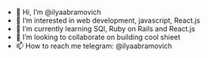 - 👋 Hi, I’m @ilyaabramovich
- 👀 I’m interested in web development, javascript, React.js
- 🌱 I’m currently learning SQl, Ruby on Rails and React.js
- 💞️ I’m looking to collaborate on building cool shieet
- 📫 How to reach me telegram: @ilyaabramovich

<!---
ilyaabramovich/ilyaabramovich is a ✨ special ✨ repository because its `README.md` (this file) appears on your GitHub profile.
You can click the Preview link to take a look at your changes.
--->
